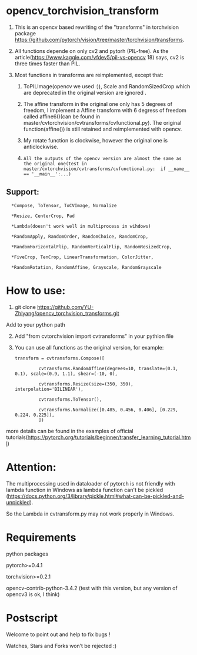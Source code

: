 # opencv_torchvision_transform
1) This is an opencv based rewriting of the "transforms" in torchvision package https://github.com/pytorch/vision/tree/master/torchvision/transforms. 

2) All functions depende on only cv2 and pytorh (PIL-free). As the article(https://www.kaggle.com/vfdev5/pil-vs-opencv 18) says, cv2 is three times faster than PIL.

3) Most functions in transforms are reimplemented, except that:

   1) ToPILImage(opencv we used :)), Scale and RandomSizedCrop which are deprecated in the original version are ignored .
   
   2) The affine transform in the original one only has 5 degrees of freedom, I implement a Affine transform with 6 degress of freedom called affine6()(can be found in master/cvtorchvision/cvtransforms/cvfunctional.py). The original function(affine()) is still retained and reimplemented with opencv.
   3) My rotate function is clockwise, however the original one is  anticlockwise.
   4) `All the outputs of the opencv version are almost the same as the original one(test in master/cvtorchvision/cvtransforms/cvfunctional.py:  if __name__ == '__main__':...)`
## Support:
      *Compose, ToTensor, ToCVImage, Normalize

      *Resize, CenterCrop, Pad

      *Lambda(doesn't work well in multiprocess in wihdows)

      *RandomApply, RandomOrder, RandomChoice, RandomCrop,

      *RandomHorizontalFlip, RandomVerticalFlip, RandomResizedCrop,

      *FiveCrop, TenCrop, LinearTransformation, ColorJitter,

      *RandomRotation, RandomAffine, Grayscale, RandomGrayscale
# How to use:
1) git clone https://github.com/YU-Zhiyang/opencv_torchvision_transforms.git 

Add to your python path

2) Add "from cvtorchvision import cvtransforms" in your pythion file

3) You can use all functions as the original version, for example:

       transform = cvtransforms.Compose([
        
                cvtransforms.RandomAffine(degrees=10, translate=(0.1, 0.1), scale=(0.9, 1.1), shear=(-10, 0),
        
                cvtransforms.Resize(size=(350, 350), interpolation='BILINEAR'),
        
                cvtransforms.ToTensor(),
        
                cvtransforms.Normalize([0.485, 0.456, 0.406], [0.229, 0.224, 0.225]),
                ])

more details can be found in the examples of official tutorials(https://pytorch.org/tutorials/beginner/transfer_learning_tutorial.html) 
# Attention: 
The multiprocessing used in dataloader of pytorch is not friendly with lambda function in Windows as lambda function can't be pickled (https://docs.python.org/3/library/pickle.html#what-can-be-pickled-and-unpickled).

So the Lambda in cvtransform.py may not work properly in Windows.

# Requirements
python packages

pytorch>=0.4.1

torchvision>=0.2.1

opencv-contrib-python-3.4.2 (test with this version, but any version of opencv3 is ok, I think)

# Postscript
Welcome to point out and help to fix bugs !

Watches, Stars and Forks won’t be rejected :)

